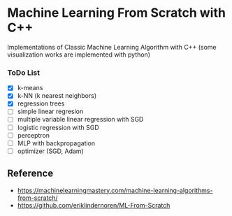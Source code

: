 # Machine Learning From Scratch with C++

Implementations of Classic Machine Learning Algorithm with C++
(some visualization works are implemented with python)

### ToDo List
- [X] k-means
- [X] k-NN (k nearest neighbors)
- [X] regression trees
- [ ] simple linear regresion
- [ ] multiple variable linear regression with SGD
- [ ] logistic regression with SGD
- [ ] perceptron
- [ ] MLP with backpropagation
- [ ] optimizer (SGD, Adam)

## Reference
* https://machinelearningmastery.com/machine-learning-algorithms-from-scratch/
* https://github.com/eriklindernoren/ML-From-Scratch
